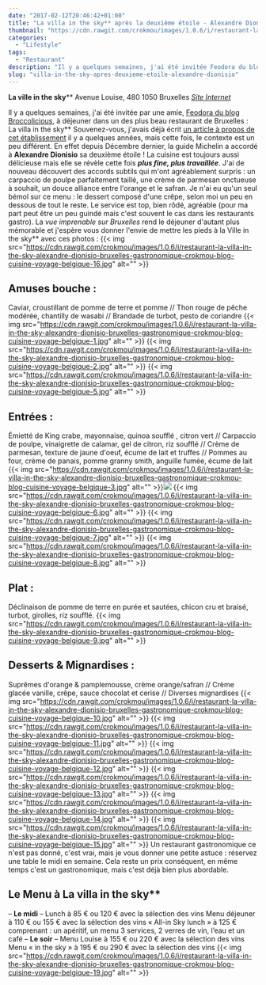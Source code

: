 ```yaml
---
date: "2017-02-12T20:46:42+01:00"
title: "La villa in the sky** après la deuxième étoile - Alexandre Dionisio"
thumbnail: "https://cdn.rawgit.com/crokmou/images/1.0.6/i/restaurant-la-villa-in-the-sky-alexandre-dionisio-bruxelles-gastronomique-crokmou-blog-cuisine-voyage-belgique-18.jpg"
categories:
  - "Lifestyle"
tags:
  - "Restaurant"
description: "Il y a quelques semaines, j'ai été invitée Feodora du blog Broccolicious, à déjeuner dans un des plus beau restaurant de Bruxelles : La villa in the sky**"
slug: "villa-in-the-sky-apres-deuxieme-etoile-alexandre-dionisio"
---
```


**La ville in the sky**** Avenue Louise, 480 1050 Bruxelles [_Site Internet_](http://www.lavillainthesky.be/)

Il y a quelques semaines, j'ai été invitée par une amie, [Feodora du blog Broccolicious](http://broccolicious.net/), à déjeuner dans un des plus beau restaurant de Bruxelles : La villa in the sky** Souvenez-vous, j'avais déjà écrit [un article à propos de cet établissement](https://crokmou.com/2015/05/la-villa-in-the-sky-par-alexandre-dionisio) il y a quelques années, mais cette fois, le contexte est un peu différent. En effet depuis Décembre dernier, la guide Michelin a accordé à **Alexandre Dionisio** sa deuxième étoile ! La cuisine est toujours aussi délicieuse mais elle se révèle cette fois _**plus fine, plus travaillée**_. J'ai de nouveau découvert des accords subtils qui m'ont agréablement surpris : un carpaccio de poulpe parfaitement taillé, une crème de parmesan onctueuse à souhait, un douce alliance entre l'orange et le safran. Je n'ai eu qu'un seul bémol sur ce menu : le dessert composé d'une crêpe, selon moi un peu en dessous de tout le reste. Le service est top, bien rôdé, agréable (pour ma part peut être un peu guindé mais c'est souvent le cas dans les restaurants gastro). La _vue imprenable sur Bruxelles_ rend le déjeuner d'autant plus mémorable et j'espère vous donner l'envie de mettre les pieds à la Ville in the sky** avec ces photos : {{< img src="https://cdn.rawgit.com/crokmou/images/1.0.6/i/restaurant-la-villa-in-the-sky-alexandre-dionisio-bruxelles-gastronomique-crokmou-blog-cuisine-voyage-belgique-16.jpg" alt="" >}}

## **Amuses bouche** :

Caviar, croustillant de pomme de terre et pomme // Thon rouge de pêche modérée, chantilly de wasabi // Brandade de turbot, pesto de coriandre {{< img src="https://cdn.rawgit.com/crokmou/images/1.0.6/i/restaurant-la-villa-in-the-sky-alexandre-dionisio-bruxelles-gastronomique-crokmou-blog-cuisine-voyage-belgique-1.jpg" alt="" >}} {{< img src="https://cdn.rawgit.com/crokmou/images/1.0.6/i/restaurant-la-villa-in-the-sky-alexandre-dionisio-bruxelles-gastronomique-crokmou-blog-cuisine-voyage-belgique-2.jpg" alt="" >}} {{< img src="https://cdn.rawgit.com/crokmou/images/1.0.6/i/restaurant-la-villa-in-the-sky-alexandre-dionisio-bruxelles-gastronomique-crokmou-blog-cuisine-voyage-belgique-5.jpg" alt="" >}}

## **Entrées** :

Émietté de King crabe, mayonnaise, quinoa soufflé , citron vert // Carpaccio de poulpe, vinaigrette de calamar, gel de citron, riz soufflé // Crème de parmesan, texture de jaune d'oeuf, écume de lait et truffes // Pommes au four, crème de panais, pomme granny smith, anguille fumée, écume de lait {{< img src="https://cdn.rawgit.com/crokmou/images/1.0.6/i/restaurant-la-villa-in-the-sky-alexandre-dionisio-bruxelles-gastronomique-crokmou-blog-cuisine-voyage-belgique-3.jpg" alt="" >}}![](https://cdn.rawgit.com/crokmou/images/1.0.6/i/restaurant-la-villa-in-the-sky-alexandre-dionisio-bruxelles-gastronomique-crokmou-blog-cuisine-voyage-belgique-4.jpg) {{< img src="https://cdn.rawgit.com/crokmou/images/1.0.6/i/restaurant-la-villa-in-the-sky-alexandre-dionisio-bruxelles-gastronomique-crokmou-blog-cuisine-voyage-belgique-6.jpg" alt="" >}} {{< img src="https://cdn.rawgit.com/crokmou/images/1.0.6/i/restaurant-la-villa-in-the-sky-alexandre-dionisio-bruxelles-gastronomique-crokmou-blog-cuisine-voyage-belgique-7.jpg" alt="" >}} {{< img src="https://cdn.rawgit.com/crokmou/images/1.0.6/i/restaurant-la-villa-in-the-sky-alexandre-dionisio-bruxelles-gastronomique-crokmou-blog-cuisine-voyage-belgique-8.jpg" alt="" >}}

## **Plat** :

Déclinaison de pomme de terre en purée et sautées, chicon cru et braisé, turbot, girolles, riz soufflé. {{< img src="https://cdn.rawgit.com/crokmou/images/1.0.6/i/restaurant-la-villa-in-the-sky-alexandre-dionisio-bruxelles-gastronomique-crokmou-blog-cuisine-voyage-belgique-9.jpg" alt="" >}}

## **Desserts & Mignardises** :

Suprêmes d'orange & pamplemousse, crème orange/safran // Crème glacée vanille, crêpe, sauce chocolat et cerise // Diverses mignardises {{< img src="https://cdn.rawgit.com/crokmou/images/1.0.6/i/restaurant-la-villa-in-the-sky-alexandre-dionisio-bruxelles-gastronomique-crokmou-blog-cuisine-voyage-belgique-10.jpg" alt="" >}} {{< img src="https://cdn.rawgit.com/crokmou/images/1.0.6/i/restaurant-la-villa-in-the-sky-alexandre-dionisio-bruxelles-gastronomique-crokmou-blog-cuisine-voyage-belgique-11.jpg" alt="" >}} {{< img src="https://cdn.rawgit.com/crokmou/images/1.0.6/i/restaurant-la-villa-in-the-sky-alexandre-dionisio-bruxelles-gastronomique-crokmou-blog-cuisine-voyage-belgique-12.jpg" alt="" >}} {{< img src="https://cdn.rawgit.com/crokmou/images/1.0.6/i/restaurant-la-villa-in-the-sky-alexandre-dionisio-bruxelles-gastronomique-crokmou-blog-cuisine-voyage-belgique-13.jpg" alt="" >}} {{< img src="https://cdn.rawgit.com/crokmou/images/1.0.6/i/restaurant-la-villa-in-the-sky-alexandre-dionisio-bruxelles-gastronomique-crokmou-blog-cuisine-voyage-belgique-14.jpg" alt="" >}} {{< img src="https://cdn.rawgit.com/crokmou/images/1.0.6/i/restaurant-la-villa-in-the-sky-alexandre-dionisio-bruxelles-gastronomique-crokmou-blog-cuisine-voyage-belgique-15.jpg" alt="" >}} Un restaurant gastronomique ce n'est pas donné, c'est vrai, mais je vous donner une petite astuce : réservez une table le midi en semaine. Cela reste un prix conséquent, en même temps c'est un gastronomique, mais c'est déjà bien plus abordable.

## Le Menu à La villa in the sky**

– **Le midi** – Lunch à 85 € ou 120 € avec la sélection des vins Menu déjeuner à 110 € ou 155 € avec la sélection des vins « All-in Sky lunch » à 125 € comprenant : un apéritif, un menu 3 services, 2 verres de vin, l’eau et un café – **Le soir** – Menu Louise à 155 € ou 220 € avec la sélection des vins Menu « in the sky » à 195 € ou 290 € avec la sélection des vins {{< img src="https://cdn.rawgit.com/crokmou/images/1.0.6/i/restaurant-la-villa-in-the-sky-alexandre-dionisio-bruxelles-gastronomique-crokmou-blog-cuisine-voyage-belgique-19.jpg" alt="" >}}